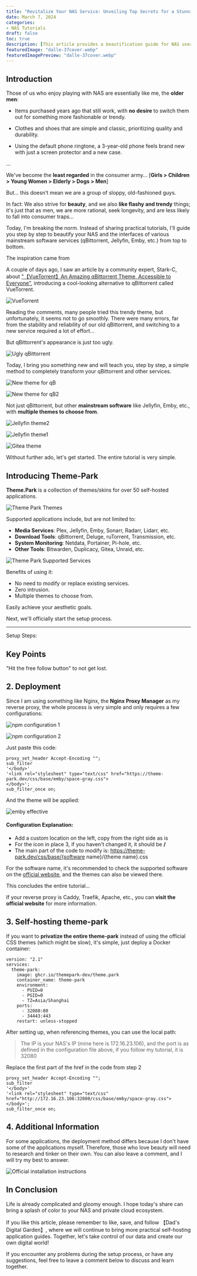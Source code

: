 ```yaml
---
title: "Revitalize Your NAS Service: Unveiling Top Secrets for a Stunning Makeover! Bored of the Monotone Software Interface? Try Our Exclusive Beautification Tips"
date: March 7, 2024
categories:
- NAS Tutorials
draft: false
toc: true
description: [This article provides a beautification guide for NAS users, showcasing how to personalize the NAS application interface with Theme.Park, enhancing the quality of life.]
featuredImage: "dalle-37cover.webp"
featuredImagePreview: "dalle-37cover.webp"
---
```


## Introduction

Those of us who enjoy playing with NAS are essentially like me, the **older men**:

- Items purchased years ago that still work, with **no desire** to switch them out for something more fashionable or trendy.

- Clothes and shoes that are simple and classic, prioritizing quality and durability.

- Using the default phone ringtone, a 3-year-old phone feels brand new with just a screen protector and a new case.

...

We've become the **least regarded** in the consumer army... [**Girls > Children > Young Women > Elderly > Dogs > Men**]

But... this doesn't mean we are a group of sloppy, old-fashioned guys.

In fact: We also strive for **beauty**, and we also **like flashy and trendy** things; it's just that as men, we are more rational, seek longevity, and are less likely to fall into consumer traps...

Today, I'm breaking the norm. Instead of sharing practical tutorials, I'll guide you step by step to beautify your NAS and the interfaces of various mainstream software services (qBittorrent, Jellyfin, Emby, etc.) from top to bottom.

The inspiration came from

A couple of days ago, I saw an article by a community expert, Stark-C, about ["【VueTorrent】An Amazing qBittorrent Theme, Accessible to Everyone"](https://post.smzdm.com/p/an9ero87/), introducing a cool-looking alternative to qBittorrent called VueTorrent.

![VueTorrent](image-20240307101249427.png)

Reading the comments, many people tried this trendy theme, but unfortunately, it seems not to go smoothly. There were many errors, far from the stability and reliability of our old qBittorrent, and switching to a new service required a lot of effort...

But qBittorrent's appearance is just too ugly.

![Ugly qBittorrent](qbittorrent-light-boring.png)

Today, I bring you something new and will teach you, step by step, a simple method to completely transform your qBittorrent and other services.

![New theme for qB](image-20240307101705683.png)

![New theme for qB2](image-20240307101712937.png)

Not just qBittorrent, but other **mainstream software** like Jellyfin, Emby, etc., with **multiple themes to choose from**.

![Jellyfin theme2](aquamarine.png)

![Jellyfin theme1](hotline.png)

![Gitea theme](image-20240307102215351.png)

Without further ado, let's get started. The entire tutorial is very simple.

## Introducing Theme-Park

**Theme.Park** is a collection of themes/skins for over 50 self-hosted applications.

![Theme Park Themes](image-20240307102744587.png)

Supported applications include, but are not limited to:

- **Media Services**: Plex, Jellyfin, Emby, Sonarr, Radarr, Lidarr, etc.
- **Download Tools**: qBittorrent, Deluge, ruTorrent, Transmission, etc.
- **System Monitoring**: Netdata, Portainer, Pi-hole, etc.
- **Other Tools**: Bitwarden, Duplicacy, Gitea, Unraid, etc.

![Theme Park Supported Services](image-20240307102716779.png)

Benefits of using it:

- No need to modify or replace existing services.
- Zero intrusion.
- Multiple themes to choose from.

Easily achieve your aesthetic goals.

Next, we'll officially start the setup process.

---

Setup Steps:

## Key Points

"Hit the free follow button" to not get lost.

## 2. Deployment

Since I am using something like Nginx, the **Nginx Proxy Manager** as my reverse proxy, the whole process is very simple and only requires a few configurations:

![npm configuration 1](image-20240307104028533.png)

![npm configuration 2](image-20240307104349244.png)

Just paste this code:

```
proxy_set_header Accept-Encoding "";
sub_filter
'</body>'
'<link rel="stylesheet" type="text/css" href="https://theme-park.dev/css/base/emby/space-gray.css">
</body>';
sub_filter_once on;
```

And the theme will be applied:

![emby effective](image-20240307105119827.png)

#### Configuration Explanation:

- Add a custom location on the left, copy from the right side as is
- For the icon in place 3, if you haven't changed it, it should be **/**
- The main part of the code to modify is: https://theme-park.dev/css/base/{software name}/{theme name}.css

For the software name, it's recommended to check the supported software on the [official website](https://docs.theme-park.dev/), and the themes can also be viewed there.

This concludes the entire tutorial...

If your reverse proxy is Caddy, Traefik, Apache, etc., you can **visit the official website** for more information.

## 3. Self-hosting theme-park

If you want to **privatize the entire theme-park** instead of using the official CSS themes (which might be slow), it's simple, just deploy a Docker container:

```
version: "2.1"
services:
  theme-park:
    image: ghcr.io/themepark-dev/theme.park
    container_name: theme-park
    environment:
      - PUID=0
      - PGID=0
      - TZ=Asia/Shanghai
    ports:
      - 32080:80
      - 34443:443
    restart: unless-stopped
```

After setting up, when referencing themes, you can use the local path:

> The IP is your NAS's IP (mine here is 172.16.23.106), and the port is as defined in the configuration file above, if you follow my tutorial, it is 32080

Replace the first part of the href in the code from step 2

```
proxy_set_header Accept-Encoding "";
sub_filter
'</body>'
'<link rel="stylesheet" type="text/css" href="http://172.16.23.106:32080/css/base/emby/space-gray.css">
</body>';
sub_filter_once on;
```

## 4. Additional Information

For some applications, the deployment method differs because I don't have some of the applications myself. Therefore, those who love beauty will need to research and tinker on their own. You can also leave a comment, and I will try my best to answer.

![Official installation instructions](image-20240307110842871.png)

## In Conclusion

Life is already complicated and gloomy enough. I hope today's share can bring a splash of color to your NAS and private cloud ecosystem.

If you like this article, please remember to like, save, and follow 【Dad's Digital Garden】, where we will continue to bring more practical self-hosting application guides. Together, let's take control of our data and create our own digital world!

If you encounter any problems during the setup process, or have any suggestions, feel free to leave a comment below to discuss and learn together.